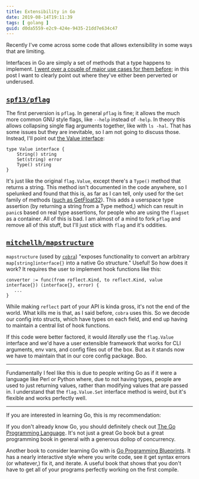 ```yaml
---
title: Extensibility in Go
date: 2019-08-14T19:11:39
tags: [ golang ]
guid: d0da5559-e2c9-424e-9435-21dd7e634c47
---
```

Recently I've come across some code that allows extensibility in some ways
that are limiting.

<!--more-->

Interfaces in Go are simply a set of methods that a type happens to implement.
[I went over a couple of major use cases for them
before](/posts/go-interfaces/); in this post I want to clearly point out where
they've either been perverted or underused.

## [`spf13/pflag`](https://github.com/spf13/pflag)

The first perversion is `pflag`.  In general `pflag` is fine; it allows the much
more common GNU style flags, like `--help` instead of `-help`.  In theory this
allows collapsing single flag arguments together, like with `ls -hal`.  That has
some issues but they are inevitable, so I am not going to discuss those.
Instead, I'll point out [the Value
interface](https://godoc.org/github.com/spf13/pflag#Value):

```golang
type Value interface {
    String() string
    Set(string) error
    Type() string
}
```

It's just like the original `flag.Value`, except there's a `Type()` method that
returns a string.  This method isn't documented in the code anywhere, so I
spelunked and found that this is, as far as I can tell, only used for the `Get`
family of methods ([such as
GetFloat32](https://godoc.org/github.com/spf13/pflag#FlagSet.GetFloat32)).  This
adds a userspace type assertion (by returning a string from a Type method,)
which can result in `panic`s based on real type assertions, for people who are
using the `flagset` as a container.  All of this is bad.  I am almost of a mind
to fork `pflag` and remove all of this stuff, but I'll just stick with `flag`
and it's oddities.

## [`mitchellh/mapstructure`](https://godoc.org/github.com/mitchellh/mapstructure)

`mapstructure` (used by
[`cobra`](https://godoc.org/github.com/spf13/cobra)) "exposes functionality to
convert an arbitrary `map[string]interface{}` into a native Go structure."
Useful!  So how does it work?  It requires the user to implement hook functions
like this:

```golang
converter := func(from reflect.Kind, to reflect.Kind, value interface{}) (interface{}, error) {
   ...
}
```

While making `reflect` part of your API is kinda gross, it's not the end of the
world.  What kills me is that, as I said before, `cobra` uses this.  So we
decode our config into structs, which have types on each field, and end up
having to maintain a central list of hook functions.

If this code were better factored, it would *literally* use the `flag.Value`
interface and we'd have a user extensible framework that works for CLI
arguments, env vars, and config files out of the box.  But as it stands now we
have to maintain that in our core config package.  Boo.

---

Fundamentally I feel like this is due to people writing Go as if it were a
language like Perl or Python where, due to not having types, people are used to
just returning values, rather than modifying values that are passed in.  I
understand that the `flag.Value.Set` interface method is weird, but it's
flexible and works perfectly well.

---

If you are interested in learning Go, this is my recommendation:

If you don't already know Go, you should definitely check out
<a target="_blank" href="https://www.amazon.com/gp/product/0134190440/ref=as_li_tl?ie=UTF8&camp=1789&creative=9325&creativeASIN=0134190440&linkCode=as2&tag=afoolishmanif-20&linkId=44bc682044ff1b8a290c3c35c788e3e5">The Go Programming Language</a><img src="//ir-na.amazon-adsystem.com/e/ir?t=afoolishmanif-20&l=am2&o=1&a=0134190440" width="1" height="1" border="0" alt="" style="border:none !important; margin:0px !important;" />.
It's not just a great Go book but a great programming book in general with a
generous dollop of concurrency.

Another book to consider learning Go with is
<a target="_blank" href="https://www.amazon.com/gp/product/1786468948/ref=as_li_tl?ie=UTF8&camp=1789&creative=9325&creativeASIN=1786468948&linkCode=as2&tag=afoolishmanif-20&linkId=803e58234c448a8d1f4cc2693f2149b8">Go Programming Blueprints</a><img src="//ir-na.amazon-adsystem.com/e/ir?t=afoolishmanif-20&l=am2&o=1&a=1786468948" width="1" height="1" border="0" alt="" style="border:none !important; margin:0px !important;" />.
It has a nearly interactive style where you write code, see it get syntax errors
(or whatever,) fix it, and iterate.  A useful book that shows that you don't
have to get all of your programs perfectly working on the first compile.
